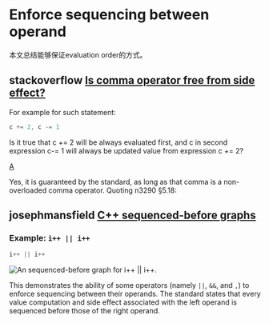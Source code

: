 # Enforce sequencing between operand

本文总结能够保证evaluation order的方式。



## stackoverflow [Is comma operator free from side effect?](https://stackoverflow.com/questions/7784774/is-comma-operator-free-from-side-effect)

For example for such statement:

```cpp
c += 2, c -= 1
```

Is it true that c += 2 will be always evaluated first, and c in second expression c-= 1 will always be updated value from expression c += 2?



[A](https://stackoverflow.com/a/7784819)

Yes, it is guaranteed by the standard, as long as that comma is a non-overloaded comma operator. Quoting n3290 §5.18:

## josephmansfield [C++ sequenced-before graphs](https://josephmansfield.uk/articles/c++-sequenced-before-graphs.html)

### Example: `i++ || i++`

```C++
i++ || i++
```

![An sequenced-before graph for i++ || i++.](https://josephmansfield.uk/media/images/sequencing-graphs/logical-or.png)

This demonstrates the ability of some operators (namely `||`, `&&`, and `,`) to enforce sequencing between their operands. The standard states that every value computation and side effect associated with the left operand is sequenced before those of the right operand.

